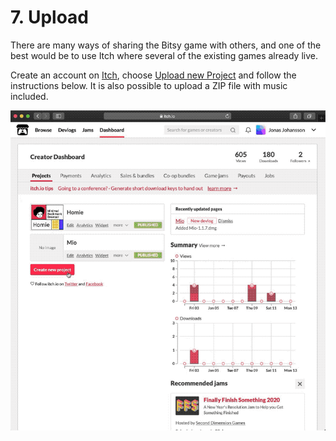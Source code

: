 # 7. Upload

There are many ways of sharing the Bitsy game with others, and one of the best would be to use Itch where several of the existing games already live.

Create an account on [Itch](https://itch.io/), choose [Upload new Project](https://itch.io/game/new) and follow the instructions below. It is also possible to upload a ZIP file with music included.

![](../../.gitbook/assets/bitsy-upload.gif)


